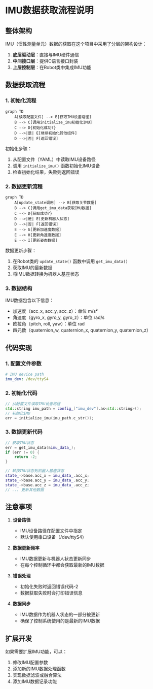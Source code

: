 # IMU数据获取流程说明

## 整体架构

IMU（惯性测量单元）数据的获取在这个项目中采用了分层的架构设计：

1. **底层驱动层**：直接与IMU硬件通信
2. **中间接口层**：提供C语言接口封装
3. **上层控制层**：在Robot类中集成IMU功能

## 数据获取流程

### 1. 初始化流程

```mermaid
graph TD
    A[读取配置文件] --> B[获取IMU设备路径]
    B --> C[调用initialize_imu初始化IMU]
    C --> D{初始化成功?}
    D -->|是| E[继续初始化其他组件]
    D -->|否| F[返回错误]
```

初始化步骤：
1. 从配置文件（YAML）中读取IMU设备路径
2. 调用 `initialize_imu()` 函数初始化IMU设备
3. 检查初始化结果，失败则返回错误

### 2. 数据更新流程

```mermaid
graph TD
    A[update_state调用] --> B[获取关节数据]
    B --> C[调用get_imu_data获取IMU数据]
    C --> D{获取成功?}
    D -->|是| E[更新机器人状态]
    D -->|否| F[返回错误]
    E --> G[更新加速度数据]
    E --> H[更新角速度数据]
    E --> I[更新姿态数据]
```

数据更新步骤：
1. 在Robot类的 `update_state()` 函数中调用 `get_imu_data()`
2. 获取IMU的最新数据
3. 将IMU数据转换为机器人基座状态

### 3. 数据结构

IMU数据包含以下信息：
- 加速度（acc_x, acc_y, acc_z）：单位 m/s²
- 角速度（gyro_x, gyro_y, gyro_z）：单位 rad/s
- 欧拉角（pitch, roll, yaw）：单位 rad
- 四元数（quaternion_w, quaternion_x, quaternion_y, quaternion_z）

## 代码实现

### 1. 配置文件参数
```yaml
# IMU device path
imu_dev: /dev/ttyS4
```

### 2. 初始化代码
```cpp
// 从配置文件读取IMU设备路径
std::string imu_path = config_["imu_dev"].as<std::string>();
// 初始化IMU
err = initialize_imu(imu_path.c_str());
```

### 3. 数据更新代码
```cpp
// 获取IMU状态
err = get_imu_data(&imu_data_);
if (err != 0) {
    return -2;
}

// 转换IMU状态到机器人基座状态
state_->base.acc_x = imu_data_.acc_x;
state_->base.acc_y = imu_data_.acc_y;
state_->base.acc_z = imu_data_.acc_z;
// ... 更新其他数据
```

## 注意事项

1. **设备路径**
   - IMU设备路径在配置文件中指定
   - 默认使用串口设备（/dev/ttyS4）

2. **数据更新频率**
   - IMU数据更新与机器人状态更新同步
   - 在每个控制循环中都会获取最新的IMU数据

3. **错误处理**
   - 初始化失败时返回错误代码-2
   - 数据获取失败时会打印错误信息

4. **数据同步**
   - IMU数据作为机器人状态的一部分被更新
   - 确保了控制系统使用的是最新的IMU数据

## 扩展开发

如果需要扩展IMU功能，可以：

1. 修改IMU配置参数
2. 添加新的IMU数据处理函数
3. 实现数据滤波或融合算法
4. 添加IMU数据记录功能
